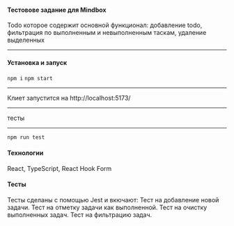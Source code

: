 #### Тестовове задание для Mindbox

Todo которое содержит основной функционал: добавление todo, фильтрация по выполненным и невыполненным таскам, удаление выделенных

**** 
#### Установка и запуск
`npm i`
`npm start`
****
Клиет запустится на http://localhost:5173/
****
тесты
****
`npm run test`

#### Технологии

React, TypeScript, React Hook Form

#### Тесты

Тесты сделаны с помощью Jest и вкючают:
Тест на добавление новой задачи.
Тест на отметку задачи как выполненной.
Тест на очистку выполненных задач.
Тест на фильтрацию задач.

